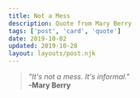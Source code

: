 ```yaml
---
title: Not a Mess
description: Quote from Mary Berry
tags: ['post', 'card', 'quote']
date: 2019-10-02
updated: 2019-10-28
layout: layouts/post.njk
---
```


> _"It's not a mess. It's informal."_  
> **-Mary Berry**

<!END clip>
